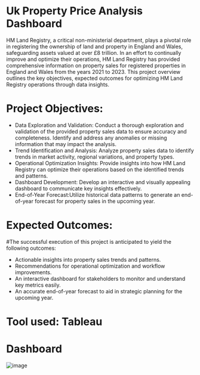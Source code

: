 # Uk Property Price Analysis Dashboard
HM Land Registry, a critical non-ministerial department, plays a pivotal role in registering the ownership of land and property in England and Wales, safeguarding assets valued at over £8 trillion. In an effort to continually improve and optimize their operations, HM Land Registry has provided comprehensive information on property sales for registered properties in England and Wales from the years 2021 to 2023. This project overview outlines the key objectives, expected outcomes for optimizing HM Land Registry operations through data insights.

# Project Objectives:
- Data Exploration and Validation: Conduct a thorough exploration and validation of the provided property sales data to ensure accuracy and completeness. Identify and address any anomalies or missing information that may impact the analysis.
- Trend Identification and Analysis: Analyze property sales data to identify trends in market activity, regional variations, and property types.
- Operational Optimization Insights: Provide insights into how HM Land Registry can optimize their operations based on the identified trends and patterns.
- Dashboard Development: Develop an interactive and visually appealing dashboard to communicate key insights effectively.
- End-of-Year Forecast:Utilize historical data patterns to generate an end-of-year forecast for property sales in the upcoming year. 

# Expected Outcomes:
#The successful execution of this project is anticipated to yield the following outcomes:
- Actionable insights into property sales trends and patterns.
- Recommendations for operational optimization and workflow improvements.
- An interactive dashboard for stakeholders to monitor and understand key metrics easily.
- An accurate end-of-year forecast to aid in strategic planning for the upcoming year.

# Tool used: Tableau

# Dashboard
![image](https://github.com/Ariyo1105/UK-PROPERTY-PRICE-ANALYSIS/assets/146656101/19898dea-4aa8-41cc-a4bb-24f92e39c84f)

